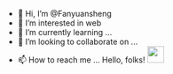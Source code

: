 - 👋 Hi, I’m @Fanyuansheng
- 👀 I’m interested in web
- 🌱 I’m currently learning ...
- 💞️ I’m looking to collaborate on ...
- 📫 How to reach me ...
Hello, folks! <img src="https://raw.githubusercontent.com/MartinHeinz/MartinHeinz/master/wave.gif" width="30px">

<!---
Fanyuansheng/Fanyuansheng is a ✨ special ✨ repository because its `README.md` (this file) appears on your GitHub profile.
You can click the Preview link to take a look at your changes.
--->
